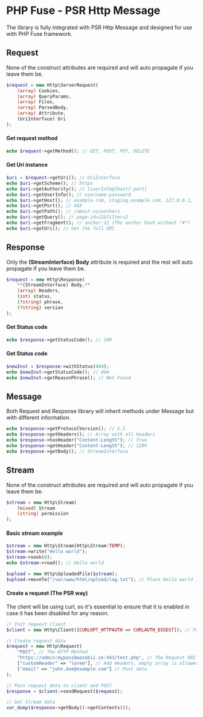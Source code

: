 # PHP Fuse - PSR Http Message
The library is fully integrated with PSR Http Message and designed for use with PHP Fuse framework.

## Request
None of the construct attributes are required and will auto propagate if you leave them be.
```php
$request = new Http\ServerRequest(
	(array) Cookies, 
	(array) QueryParams, 
	(array) Files, 
	(array) ParsedBody, 
	(array) Attribute,
	(UriInterface) Uri
);
```
####  Get request method
```php
echo $request->getMethod(); // GET, POST, PUT, DELETE
```
####  Get Uri instance
```php
$uri = $request->getUri(); // UriInterface
echo $uri->getScheme(); // https
echo $uri->getAuthority(); // [userInfo@]host[:port]
echo $uri->getUserInfo(); // username:password
echo $uri->getHost(); // example.com, staging.example.com, 127.0.0.1, localhost
echo $uri->getPort(); // 443
echo $uri->getPath(); // /about-us/workers
echo $uri->getQuery(); // page-id=12&filter=2
echo $uri->getFragment(); // anchor-12 (The anchor hash without "#")
echo $uri->getUri(); // Get the full URI
```
## Response
Only the **(StreamInterface) Body** attribute is required and the rest will auto propagate if you leave them be.
```php
$request = new Http\Response(
	**(StreamInterface) Body,** 
	(array) Headers, 
	(int) status, 
	(?string) phrase, 
	(?string) version
);
```
####  Get Status code
```php
echo $response->getStatusCode(); // 200
```
####  Get Status code
```php
$newInst = $response->withStatus(404);
echo $newInst->getStatusCode(); // 404
echo $newInst->getReasonPhrase(); // Not Found
```
## Message
Both Request and Response library will inherit methods under Message but with different information.
```php
echo $response->getProtocolVersion(); // 1.1
echo $response->getHeaders(); // Array with all headers
echo $response->hasHeader("Content-Length"); // True
echo $response->getHeader("Content-Length"); // 1299
echo $response->getBody(); // StreamInterface
```
## Stream
None of the construct attributes are required and will auto propagate if you leave them be.
```php
$stream = new Http\Stream(
	(mixed) Stream
	(string) permission
);
```
#### Basic stream example
```php
$stream = new Http\Stream(Http\Stream:TEMP);
$stream->write("Hello world");
$stream->seek(0);
echo $stream->read(); // Hello world

$upload = new Http\UploadedFile($stream);
$upload->moveTo("/var/www/html/upload/log.txt"); // Place Hello world in txt file
```

#### Create a request (The PSR way)
The client will be using curl, so it's essential to ensure that it is enabled in case it has been disabled for any reason.
```php
// Init request client
$client = new Http\Client([CURLOPT_HTTPAUTH => CURLAUTH_DIGEST]); // Pass on Curl options

// Create request data
$request = new Http\Request(
    "POST", // The HTTP Method
    "https://admin:mypass@wazabii.se:443/test.php", // The Request URI
    ["customHeader" => "lorem"], // Add Headers, empty array is allowed
    ["email" => "john.doe@example.com"] // Post data
);

// Pass request data to client and POST
$response = $client->sendRequest($request);

// Get Stream data
var_dump($response->getBody()->getContents());
```

